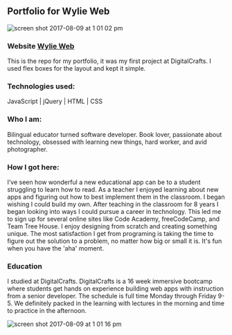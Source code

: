 ## Portfolio for Wylie Web

![screen shot 2017-08-09 at 1 01 02 pm](https://user-images.githubusercontent.com/13789291/29136566-44e30b9a-7d03-11e7-8938-0564aa88891e.png)

### Website [Wylie Web](http://rondawylie.com/)

This is the repo for my portfolio, it was my first project at DigitalCrafts.  I used flex boxes for the layout and kept it simple. 

### Technologies used:

JavaScript | jQuery | HTML | CSS

### Who I am:

Bilingual educator turned software developer. Book lover, passionate about technology, 
obsessed with learning new things, hard worker, and avid photographer. 

### How I got here:

I’ve seen how wonderful a new educational app can be to a student struggling to learn how to read. 
As a teacher I enjoyed learning about new apps and figuring out how to best implement them in the classroom. 
I began wishing I could build my own. After teaching in the classroom for 8 years I began looking into ways I 
could pursue a career in technology. This led me to sign up for several online sites like Code Academy, 
freeCodeCamp, and Team Tree House. 
I enjoy designing from scratch and creating something unique. 
The most satisfaction I get from programing is taking the time to figure out the solution to a problem, 
no matter how big or small it is. It's fun when you have the 'aha' moment.

### Education

I studied at DigitalCrafts. DigitalCrafts is a 16 week immersive bootcamp where students get hands on experience 
building web apps with instruction from a senior developer. The schedule is full time Monday through Friday 9-5. 
We definitely packed in the learning with lectures in the morning and time to practice in the afternoon.


![screen shot 2017-08-09 at 1 01 16 pm](https://user-images.githubusercontent.com/13789291/29136565-44e26a5a-7d03-11e7-9be8-0de20af80d8d.png)
